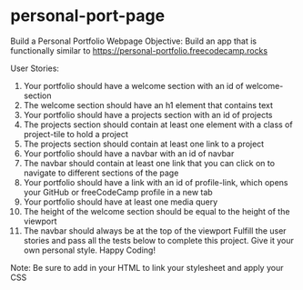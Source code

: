 # personal-port-page
Build a Personal Portfolio Webpage
Objective: Build an app that is functionally similar to https://personal-portfolio.freecodecamp.rocks

User Stories:

1. Your portfolio should have a welcome section with an id of welcome-section
2. The welcome section should have an h1 element that contains text
3. Your portfolio should have a projects section with an id of projects
4. The projects section should contain at least one element with a class of project-tile to hold a project
5. The projects section should contain at least one link to a project
6. Your portfolio should have a navbar with an id of navbar
7. The navbar should contain at least one link that you can click on to navigate to different sections of the page
8. Your portfolio should have a link with an id of profile-link, which opens your GitHub or freeCodeCamp profile in a new tab
9. Your portfolio should have at least one media query
10. The height of the welcome section should be equal to the height of the viewport
11. The navbar should always be at the top of the viewport
Fulfill the user stories and pass all the tests below to complete this project. Give it your own personal style. Happy Coding!

Note: Be sure to add <link rel="stylesheet" href="styles.css"> in your HTML to link your stylesheet and apply your CSS


